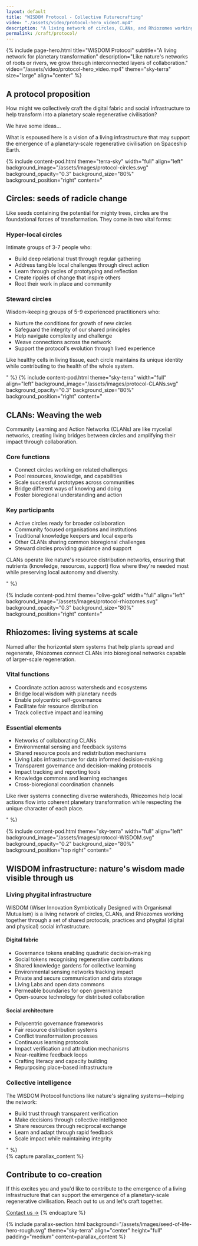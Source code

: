 ```yaml
---
layout: default
title: "WISDOM Protocol - Collective Futurecrafting"
video: "./assets/video/protocol-hero_videot.mp4"
description: "A living network of circles, CLANs, and Rhiozomes working together through the WISDOM Protocol"
permalink: /craft/protocol/
---
```

<!-- TODO: Review and refine content on this page -->
{% include page-hero.html
  title="WISDOM Protocol"
  subtitle="A living network for planetary transformation"
  description="Like nature's networks of roots or rivers, we grow through interconnected layers of collaboration."
  video="/assets/video/protocol-hero_video.mp4"
  theme="sky-terra"
  size="large"
  align="center"
%}
<div class="container">
  <div class="section-heading">
    <h2>A protocol proposition</h2>
    <p>How might we collectively craft the digital fabric and social infrastructure to help transform into a planetary scale regenerative civilisation?</p>
    <p>We have some ideas...</p>
    <p>What is espoused here is a vision of a living infrastructure that may support the emergence of a planetary-scale regenerative civilisation on Spaceship Earth.</p>
  </div>
</div>
<div class="content-pod-container">
{% include content-pod.html
  theme="terra-sky"
  width="full"
  align="left"
  background_image="/assets/images/protocol-circles.svg"
  background_opacity="0.3"
  background_size="80%"
  background_position="right"
  content="
<div class='protocol-section'>
  <h2>Circles: seeds of radicle change</h2>
  <p>Like seeds containing the potential for mighty trees, circles are the foundational forces of transformation. They come in two vital forms:</p>
  <div class='protocol-subsection'>
    <h3>Hyper-local circles</h3>
    <p>Intimate groups of 3-7 people who:</p>
    <ul>
      <li>Build deep relational trust through regular gathering</li>
      <li>Address tangible local challenges through direct action</li>
      <li>Learn through cycles of prototyping and reflection</li>
      <li>Create ripples of change that inspire others</li>
      <li>Root their work in place and community</li>
    </ul>
  </div>
  <div class='protocol-subsection'>
    <h3>Steward circles</h3>
    <p>Wisdom-keeping groups of 5-9 experienced practitioners who:</p>
    <ul>
      <li>Nurture the conditions for growth of new circles</li>
      <li>Safeguard the integrity of our shared principles</li>
      <li>Help navigate complexity and challenge</li>
      <li>Weave connections across the network</li>
      <li>Support the protocol's evolution through lived experience</li>
    </ul>
  </div>
  <p>Like healthy cells in living tissue, each circle maintains its unique identity while contributing to the health of the whole system.</p>
</div>
" %}
{% include content-pod.html
  theme="sky-terra"
  width="full"
  align="left"
  background_image="/assets/images/protocol-CLANs.svg"
  background_opacity="0.3"
  background_size="80%"
  background_position="right"
  content="
<div class='protocol-section'>
  <h2>CLANs: Weaving the web</h2>
  <p>Community Learning and Action Networks (CLANs) are like mycelial networks, creating living bridges between circles and amplifying their impact through collaboration.</p>
  <div class='protocol-subsection'>
    <h3>Core functions</h3>
    <ul class='protocol-list'>
      <li>Connect circles working on related challenges</li>
      <li>Pool resources, knowledge, and capabilities</li>
      <li>Scale successful prototypes across communities</li>
      <li>Bridge different ways of knowing and doing</li>
      <li>Foster bioregional understanding and action</li>
    </ul>
  </div>
  <div class='protocol-subsection'>
    <h3>Key participants</h3>
    <ul class='protocol-list'>
      <li>Active circles ready for broader collaboration</li>
      <li>Community focused organisations and institutions</li>
      <li>Traditional knowledge keepers and local experts</li>
      <li>Other CLANs sharing common bioregional challenges</li>
      <li>Steward circles providing guidance and support</li>
    </ul>
  </div>
  <p class='protocol-note'>CLANs operate like nature's resource distribution networks, ensuring that nutrients (knowledge, resources, support) flow where they're needed most while preserving local autonomy and diversity.</p>
</div>
" %}

{% include content-pod.html
  theme="olive-gold"
  width="full"
  align="left"
  background_image="/assets/images/protocol-rhiozomes.svg"
  background_opacity="0.3"
  background_size="80%"
  background_position="right"
  content="
<div class='protocol-section'>
  <h2>Rhiozomes: living systems at scale</h2>
  <p>Named after the horizontal stem systems that help plants spread and regenerate, Rhiozomes connect CLANs into bioregional networks capable of larger-scale regeneration.</p>
  <div class='protocol-subsection'>
    <h3>Vital functions</h3>
    <ul class='protocol-list'>
      <li>Coordinate action across watersheds and ecosystems</li>
      <li>Bridge local wisdom with planetary needs</li>
      <li>Enable polycentric self-governance</li>
      <li>Facilitate fair resource distribution</li>
      <li>Track collective impact and learning</li>
    </ul>
  </div>
  <div class='protocol-subsection'>
    <h3>Essential elements</h3>
    <ul class='protocol-list'>
      <li>Networks of collaborating CLANs</li>
      <li>Environmental sensing and feedback systems</li>
      <li>Shared resource pools and redistribution mechanisms</li>
      <li>Living Labs infrastructure for data informed decision-making</li>
      <li>Transparent governance and decision-making protocols</li>
      <li>Impact tracking and reporting tools</li>
      <li>Knowledge commons and learning exchanges</li>
      <li>Cross-bioregional coordination channels</li>
    </ul>
  </div>
  <p class='protocol-note'>Like river systems connecting diverse watersheds, Rhiozomes help local actions flow into coherent planetary transformation while respecting the unique character of each place.</p>
</div>
" %}

{% include content-pod.html
  theme="sky-terra"
  width="full"
  align="left"
  background_image="/assets/images/protocol-WISDOM.svg"
  background_opacity="0.2"
  background_size="80%"
  background_position="top right"
  content="
<div class='protocol-section'>
  <h2>WISDOM infrastructure: nature's wisdom made visible through us</h2>
  
  <div class='protocol-subsection'>
    <h3>Living phygital infrastructure</h3>
    <p>WISDOM (Wiser Innovation Symbiotically Designed with Organismal Mutualism) is a living network of circles, CLANs, and Rhiozomes working together through a set of shared protocols, practices and phygital (digital and physical) social infrastructure.</p>
    <div class='protocol-grid'>
      <div class='protocol-grid-item'>
        <h4>Digital fabric</h4>
        <ul class='protocol-list'>
          <li>Governance tokens enabling quadratic decision-making</li>
          <li>Social tokens recognising regenerative contributions</li>
          <li>Shared knowledge gardens for collective learning</li>
          <li>Environmental sensing networks tracking impact</li>
          <li>Private and secure communication and data storage</li>
          <li>Living Labs and open data commons</li>
          <li>Permeable boundaries for open governance</li>
          <li>Open-source technology for distributed collaboration</li>
        </ul>
      </div>
      <div class='protocol-grid-item'>
        <h4>Social architecture</h4>
        <ul class='protocol-list'>
          <li>Polycentric governance frameworks</li>
          <li>Fair resource distribution systems</li>
          <li>Conflict transformation processes</li>
          <li>Continuous learning protocols</li>
          <li>Impact verification and attribution mechanisms</li>
          <li>Near-realtime feedback loops</li>
          <li>Crafting literacy and capacity building</li>
          <li>Repurposing place-based infrastructure</li>
        </ul>
      </div>
    </div>
  </div>

  <div class='protocol-subsection'>
    <h3>Collective intelligence</h3>
    <p>The WISDOM Protocol functions like nature's signaling systems—helping the network:</p>
    <ul class='protocol-list'>
      <li>Build trust through transparent verification</li>
      <li>Make decisions through collective intelligence</li>
      <li>Share resources through reciprocal exchange</li>
      <li>Learn and adapt through rapid feedback</li>
      <li>Scale impact while maintaining integrity</li>
    </ul>
  </div>
</div>
" %}
</div>
{% capture parallax_content %}
<h2>Contribute to co-creation</h2>
<p>
  If this excites you and you'd like to contribute to the emergence of a living infrastructure that can support the emergence of a planetary-scale regenerative civilisation. Reach out to us and let's craft together.
</p>
<a href='{{ '/get-involved#contact' | relative_url }}' class='button button--primary'>Contact us →</a>
{% endcapture %}

{% include parallax-section.html
  background="/assets/images/seed-of-life-hero-rough.svg"
  theme="sky-terra"
  align="center"
  height="full"
  padding="medium"
  content=parallax_content
%}